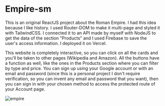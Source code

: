# Empire-sm

This is an original ReactJS project about the Roman Empire. I had this idea because I like history. I used Router-DOM to make it multi-page and styled it with TailwindCSS. I connected it to an API made by myself with NodeJS to get the data of the section "Products" and I used Firebase to save the user's access information. I deployed it on Vercel. 

This website is completely interactive, so you can click on all the cards and you'll be taken to other pages (Wikipedia and Amazon). All the buttons have a function as well, like the ones in the Products section where you can filter by type and price. You can sign up using your Google account or with an email and password (since this is a personal project I don't require verification, so you can invent any email and password that you want), then you can sign in with your chosen method to access the protected route of your Account page.

![empire](https://github.com/SALVADORPOETA/Empire-sm/assets/71913145/cc4697d7-4a53-4919-bb8e-6979b38030db)
